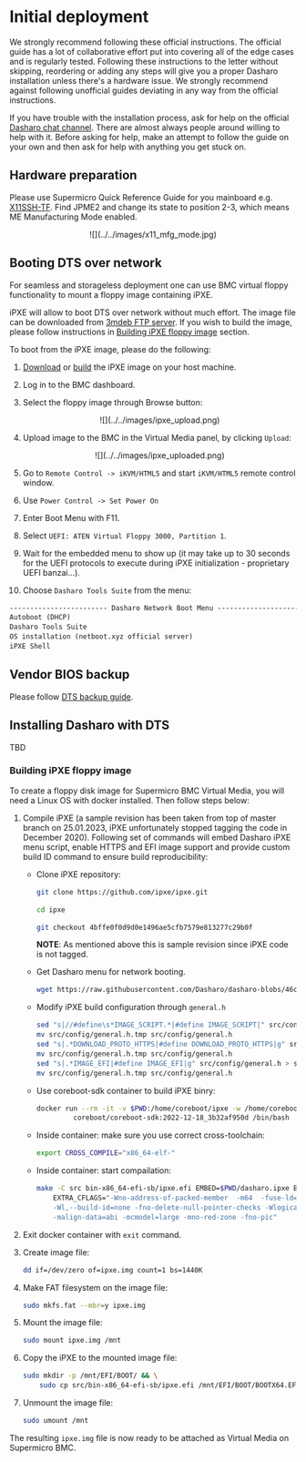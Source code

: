 # Initial deployment

<!---
Initial deployment for Supermicro X11SSH is supported in DTS since version
[vTBD](#tbd). Please check [Dasharo zero-touch initial deployment
section](../../dasharo-tools-suite/documentation.md#dasharo-zero-touch-initial-deployment).
--->
We strongly recommend following these official instructions. The official guide
has a lot of collaborative effort put into covering all of the edge cases and
is regularly tested. Following these instructions to the letter without
skipping, reordering or adding any steps will give you a proper Dasharo
installation unless there's a hardware issue.  We strongly recommend against
following unofficial guides deviating in any way from the official
instructions.

If you have trouble with the installation process, ask for help on the official
[Dasharo chat channel](../../../#community). There are almost always people
around willing to help with it. Before asking for help, make an attempt to
follow the guide on your own and then ask for help with anything you get stuck
on.

## Hardware preparation

Please use Supermicro Quick Reference Guide for you mainboard e.g.
[X11SSH-TF](https://www.supermicro.com/QuickRefs/motherboard/C236/QRG-1783.pdf).
Find JPME2 and change its state to position 2-3, which means ME Manufacturing
Mode enabled.

<center>
![](../../images/x11_mfg_mode.jpg)
</center>

## Booting DTS over network

For seamless and storageless deployment one can use BMC virtual floppy
functionality to mount a floppy image containing iPXE.

iPXE will allow to boot DTS over network without much effort. The image file
can be downloaded from [3mdeb FTP
server](https://3mdeb.com/open-source-firmware/boot/ipxe.img). If you wish to
build the image, please follow instructions in [Building iPXE floppy
image](#building-ipxe-floppy-image) section.

To boot from the iPXE image, please do the following:

1. [Download](https://3mdeb.com/open-source-firmware/boot/ipxe.img) or
   [build](#building-ipxe-floppy-image) the iPXE image on your host machine.
1. Log in to the BMC dashboard.
1. Select the floppy image through Browse button:

    <center>
    ![](../../images/ipxe_upload.png)
    </center>

1. Upload image to the BMC in the Virtual Media panel, by clicking `Upload`:

    <center>
    ![](../../images/ipxe_uploaded.png)
    </center>

1. Go to `Remote Control -> iKVM/HTML5` and start `iKVM/HTML5` remote control
   window.
1. Use `Power Control -> Set Power On`
1. Enter Boot Menu with F11.
1. Select `UEFI: ATEN Virtual Floppy 3000, Partition 1`.
1. Wait for the embedded menu to show up (it may take up to 30 seconds for the
   UEFI protocols to execute during iPXE initialization - proprietary UEFI
   banzai...).
1. Choose `Dasharo Tools Suite` from the menu:

```txt
------------------------ Dasharo Network Boot Menu ------------------------
Autoboot (DHCP)
Dasharo Tools Suite
OS installation (netboot.xyz official server)
iPXE Shell
```

## Vendor BIOS backup

Please follow [DTS backup
guide](../../../dasharo-tools-suite/documentation/#bios-backup).

## Installing Dasharo with DTS

TBD

### Building iPXE floppy image

To create a floppy disk image for Supermicro BMC Virtual Media, you
will need a Linux OS with docker installed. Then follow steps below:

1. Compile iPXE (a sample revision has been taken from top of master branch on
   25.01.2023, iPXE unfortunately stopped tagging the code in December 2020).
   Following set of commands will embed Dasharo iPXE menu script, enable HTTPS
   and EFI image support and provide custom build ID command to ensure build
   reproducibility:

    * Clone iPXE repository:

      ```bash
      git clone https://github.com/ipxe/ipxe.git
      ```

      ```bash
      cd ipxe
      ```

      ```bash
      git checkout 4bffe0f0d9d0e1496ae5cfb7579e813277c29b0f
      ```

      **NOTE**: As mentioned above this is sample revision since iPXE code is
      not tagged.

    * Get Dasharo menu for network booting.

      ```bash
      wget https://raw.githubusercontent.com/Dasharo/dasharo-blobs/46cc16f6d8f0ed9d057fdd20f15bb89ce5b8d212/dasharo/dasharo.ipxe
      ```

    * Modify iPXE build configuration through `general.h`

      ```bash
      sed "s|//#define\s*IMAGE_SCRIPT.*|#define IMAGE_SCRIPT|" src/config/general.h > src/config/general.h.tmp
      mv src/config/general.h.tmp src/config/general.h
      sed "s|.*DOWNLOAD_PROTO_HTTPS|#define DOWNLOAD_PROTO_HTTPS|g" src/config/general.h > src/config/general.h.tmp
      mv src/config/general.h.tmp src/config/general.h
      sed "s|.*IMAGE_EFI|#define IMAGE_EFI|g" src/config/general.h > src/config/general.h.tmp
      mv src/config/general.h.tmp src/config/general.h
      ```

    * Use coreboot-sdk container to build iPXE binry:

      ```bash
      docker run --rm -it -v $PWD:/home/coreboot/ipxe -w /home/coreboot/ipxe \
               coreboot/coreboot-sdk:2022-12-18_3b32af950d /bin/bash
      ```

    * Inside container: make sure you use correct cross-toolchain:

      ```bash
      export CROSS_COMPILE="x86_64-elf-"
      ```

    * Inside container: start compailation:

      ```bash
      make -C src bin-x86_64-efi-sb/ipxe.efi EMBED=$PWD/dasharo.ipxe BUILD_ID_CMD="echo 0x1234567890" \
          EXTRA_CFLAGS="-Wno-address-of-packed-member  -m64  -fuse-ld=bfd \
          -Wl,--build-id=none -fno-delete-null-pointer-checks -Wlogical-op -march=nocona \
          -malign-data=abi -mcmodel=large -mno-red-zone -fno-pic"
      ```

1. Exit docker container with `exit` command.
1. Create image file:

    ```bash
    dd if=/dev/zero of=ipxe.img count=1 bs=1440K
    ```

1. Make FAT filesystem on the image file:

    ```bash
    sudo mkfs.fat --mbr=y ipxe.img
    ```

1. Mount the image file:

    ```bash
    sudo mount ipxe.img /mnt
    ```

1. Copy the iPXE to the mounted image file:

    ```bash
    sudo mkdir -p /mnt/EFI/BOOT/ && \
        sudo cp src/bin-x86_64-efi-sb/ipxe.efi /mnt/EFI/BOOT/BOOTX64.EFI
    ```

1. Unmount the image file:

    ```bash
    sudo umount /mnt
    ```

The resulting `ipxe.img` file is now ready to be attached as Virtual Media on
Supermicro BMC.
